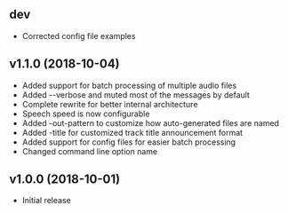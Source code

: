 dev
---
 * Corrected config file examples

v1.1.0 (2018-10-04)
-------------------
 * Added support for batch processing of multiple audio files
 * Added --verbose and muted most of the messages by default
 * Complete rewrite for better internal architecture
 * Speech speed is now configurable
 * Added -out-pattern to customize how auto-generated files are named
 * Added -title for customized track title announcement format
 * Added support for config files for easier batch processing
 * Changed command line option name 

v1.0.0 (2018-10-01)
-------------------
 * Initial release
